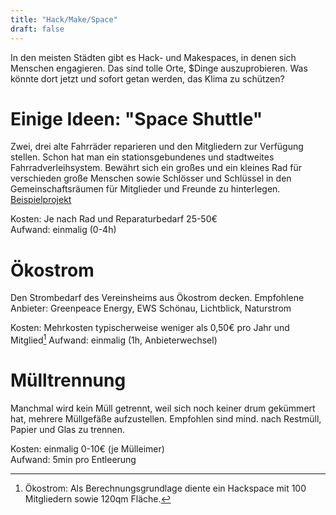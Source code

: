 ```yaml
---
title: "Hack/Make/Space"
draft: false
---
```

In den meisten Städten gibt es Hack- und Makespaces, in denen sich Menschen engagieren. Das sind tolle Orte, $Dinge auszuprobieren. Was könnte dort jetzt und sofort getan werden, das Klima zu schützen?

Einige Ideen:
"Space Shuttle"
==
Zwei, drei alte Fahrräder reparieren und den Mitgliedern zur Verfügung stellen. Schon hat man ein stationsgebundenes und stadtweites Fahrradverleihsystem. Bewährt sich ein großes und ein kleines Rad für verschieden große Menschen sowie Schlösser und Schlüssel in den Gemeinschaftsräumen für Mitglieder und Freunde zu hinterlegen. [Beispielprojekt](https://www.binary-kitchen.de/wiki/doku.php?id=projekte:space_shuttle)

Kosten: Je nach Rad und Reparaturbedarf 25-50€  
Aufwand: einmalig (0-4h)

Ökostrom
==
Den Strombedarf des Vereinsheims aus Ökostrom decken.
Empfohlene Anbieter: Greenpeace Energy, EWS Schönau, Lichtblick, Naturstrom

Kosten: Mehrkosten typischerweise weniger als 0,50€ pro Jahr und Mitglied[^1]
Aufwand: einmalig (1h, Anbieterwechsel)

[^1]: Ökostrom: Als Berechnungsgrundlage diente ein Hackspace mit 100 Mitgliedern sowie 120qm Fläche.

Mülltrennung
==
Manchmal wird kein Müll getrennt, weil sich noch keiner drum gekümmert hat, mehrere Müllgefäße aufzustellen. Empfohlen sind mind. nach Restmüll, Papier und Glas zu trennen.

Kosten: einmalig 0-10€ (je Mülleimer)  
Aufwand: 5min pro Entleerung
